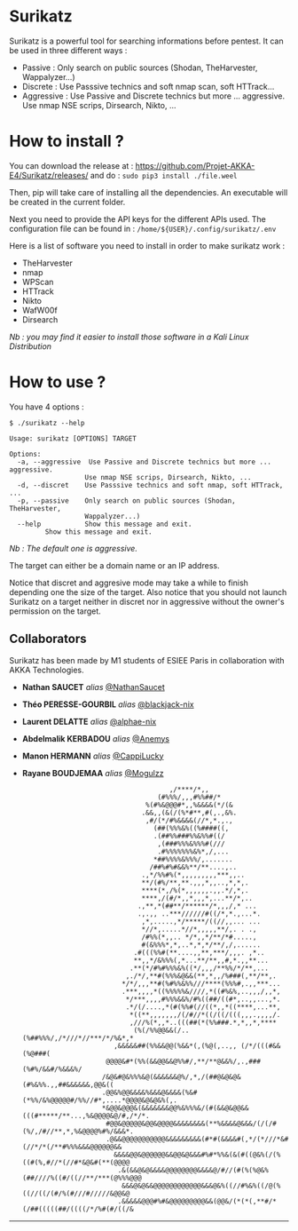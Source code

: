 # Surikatz
Surikatz is a powerful tool for searching informations before pentest. It can be used in three different ways :
- Passive     : Only search on public sources (Shodan, TheHarvester, Wappalyzer...)
- Discrete    : Use Passsive technics and soft nmap scan, soft HTTrack...
- Aggressive  : Use Passive and Discrete technics but more ... aggressive. Use nmap NSE scrips, Dirsearch, Nikto, ...

# How to install ?
You can download the release at : https://github.com/Projet-AKKA-E4/Surikatz/releases/ and do :
`sudo pip3 install ./file.weel`

Then, pip will take care of installing all the dependencies. An executable will be created in the current folder. 

Next you need to provide the API keys for the different APIs used. The configuration file can be found in : `/home/${USER}/.config/surikatz/.env`

Here is a list of software you need to install in order to make surikatz work :
* TheHarvester
* nmap
* WPScan
* HTTrack
* Nikto
* WafW00f
* Dirsearch

*Nb : you may find it easier to install those software in a Kali Linux Distribution*

# How to use ?
You have 4 options :
```
$ ./surikatz --help

Usage: surikatz [OPTIONS] TARGET

Options:
  -a, --aggressive  Use Passive and Discrete technics but more ... aggressive.
                   Use nmap NSE scrips, Dirsearch, Nikto, ...
  -d, --discret    Use Passsive technics and soft nmap, soft HTTrack, ...
  -p, --passive    Only search on public sources (Shodan, TheHarvester,
                   Wappalyzer...)
  --help           Show this message and exit.
         Show this message and exit.
```
*Nb : The default one is aggressive.*

The target can either be a domain name or an IP address.

Notice that discret and aggresive mode may take a while to finish depending one the size of the target.
Also notice that you should not launch Surikatz on a target neither in discret nor in aggressive without the owner's permission on the target.  
                                                                                                                        
## Collaborators
Surikatz has been made by M1 students of ESIEE Paris in collaboration with AKKA Technologies.
  - **Nathan SAUCET** _alias_ [@NathanSaucet](https://github.com/NathanSaucet)
  - **Théo PERESSE-GOURBIL** _alias_ [@blackjack-nix](https://github.com/blackjack-nix)
  - **Laurent DELATTE** _alias_ [@alphae-nix](https://github.com/alphae-nix)
  - **Abdelmalik KERBADOU** _alias_ [@Anemys](https://github.com/Anemys)
  - **Manon HERMANN** _alias_ [@CappiLucky](https://github.com/CappiLucky)
  - **Rayane BOUDJEMAA** _alias_ [@Mogulzz](https://github.com/Mogulzz)

                                             ,/****/*,,                                                                 
                                          (#%%%/,,,#%%##/*                                                              
                                       %(#%&@@@#*,,%&&&&(*/(&                                                           
                                      .&&,,(&(/(%*#**,#(,.,&%.                                                          
                                       ,#/(*/#%&&&&(//*,*.,.,                                                           
                                         (##(%%%&%((%####((,                                                            
                                         .(##%%###%%&%%#((/                                                             
                                          ,(###%%%&%%%#(///                                                             
                                          .#%%%%%%%&%*,/,...                                                            
                                         *##%%%%&%%%/,.......                                                           
                                        /##%#%#&&%**/**....,..                                                          
                                      .,*/%%#%(*,,,,,,,,,***,,..                                                        
                                      **/(#%/**,**.,,,*,,..,*,*,.                                                       
                                      ****(*,/%(*,,,,,,.,,.*/,*,.                                                       
                                      ****,/(#/*,,*,,,*,...**/*,..                                                      
                                     .,**,*(##**/******/*,,,/,* ...                                                     
                                     .,.,, ..***//////#((/*,*.,...*.                                                    
                                      ,*,.....,*/*****/((//,,... ...                                                    
                                      *//*,.....*//*,,,,,**/,. . .,                                                     
                                      /#%%(*,,.. */*,,*/**/*#.....,                                                     
                                      #(&%%%*,*,..*,*,*/**/,/,......                                                    
                                    .#(((%%#(**....,,**,***/,,,. ,*..                                                   
                                    **,,*/&%%%(,*...**/**,,#,*.,,**...                                                  
                                   .**(*/#%#%%%&%((*/,,,/**%%/*/**,...                                                  
                                  ,./*/,**#(%%%&@&&(**,*,,/%###(,**/**,.                                                
                                 */*/,,,**#(%#%%&%%///****(%%%#,.,,***...                                               
                                 .***,,,,*((%%%%%&////,*((#%&%,..,,,/,,*,                                               
                                  */***,,,,#%%%&&%/#%((##/((#*,..,,...,*.                                               
                                  .*/(/....,*(#(%%#(//((*,,*((****,...**,                                               
                                   *((**,,,,,,,/(/#//*((/((/(((,,,.,,,,/.                                               
                                   ,///%(*,,*..(((##(*(%%###.*,*,,*,****                                                
                                    (%(/%%@@&&(/..(%##%%%/,/*///*//***/*/%&*,*                                          
                               ,&&&&&##(%%&&@@(%&&*(,(%@(,..,, (/*/(((#&&(%@###(                                        
                             @@@@&#*(%%(&&@@&&@%%#/,**/**@&&%/,.,###(%#%/&&#/%&&&%/                                     
                            /&@&#@&%%%&@(&&&&&&@%/,*,/(##@&@&@&(#%&%%.,,##&&&&&&,@@&((                                  
                            .@@&%@@&&&&%&&&@&&&&(%&#(*%%/&%@@@@@#/%%//#*,....*@@@@&@&@&%(,.                             
                            *&@@&@@@&(&&&&&&&@@%&%%%&/(#(&&@&@@&&(((#*****/**...,%&@@@@&@/#,/*/*.                       
                             #@@&@@@@@&@@&@@@@&&&&&&&&(**%&&&&@&&&/(/(/#(%/,/#//**,*,%&@@@@%#%/&&&*.                    
                             .@&&@@@@@@@@@@@&&&&&&&&&(#*#(&&&&#(,*/(*///*&#(//*/*(/**#%%%&&&@@@@@@&&                    
                               &&&&@@&@@@@@@&&@@&@&&&#%#*%%&(&(#((@&%(/(%((#(%,#//*(//#*&@&#(**(@@@@                    
                                .&(&&@&@&&&&@@@@@@@@&&&&@/#//(#(%(%@&%(##////%((#/((//**/***(@%%%@@@                    
                                 &&&@&@&&@@@@@@@@@@@@&&&@&%((//#%&%((/@(%((//((/(#/%(#///#/////&@@&@                    
                                .&&&&&@@@#%#&@@@@@@@@@&&(@@&/(*(*(,**#/*(/##(((((##/((((/*/%#(#/((/&                    

_____
